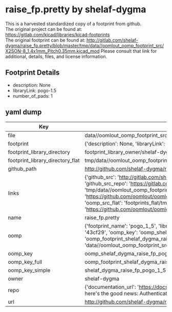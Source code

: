 # raise_fp.pretty by shelaf-dygma  
This is a harvested standardized copy of a footprint from github.  
The original project can be found at:  
https://gitlab.com/kicad/libraries/kicad-footprints  
The original footprint can be found at:
http://gitlab.com/shelaf-dygma/raise_fp.pretty/blob/master/tmp/data//oomlout_oomp_footprint_src/X2SON-8_1.4x1mm_Pitch0.35mm.kicad_mod
Please consult that link for additional, details, files, and license information.  
## Footprint Details
* description: None  
* libraryLink: pogo-1.5  
* number_of_pads: 1  
## yaml dump  
| Key | Value |  
| --- | --- |  
| file | data//oomlout_oomp_footprint_src/raise_fp.pretty/pogo-1.5.kicad_mod |  
| footprint | {'description': None, 'libraryLink': 'pogo-1.5', 'number_of_pads': 1} |  
| footprint_library_directory | footprint_library_owner/shelaf-dygma_raise_fp.pretty |  
| footprint_library_directory_flat | tmp/data//oomlout_oomp_footprint_src/footprints_flat/shelaf_dygma_raise_fp_pogo_1_5/working |  
| github_path | http://github.com/shelaf-dygma/raise_fp.pretty/blob/master/tmp/data//oomlout_oomp_footprint_src/pogo-1.5.kicad_mod |  
| links | {'github_src': 'http://gitlab.com/shelaf-dygma/raise_fp.pretty/blob/master/tmp/data//oomlout_oomp_footprint_src/X2SON-8_1.4x1mm_Pitch0.35mm.kicad_mod', 'github_src_repo': 'https://gitlab.com/kicad/libraries/kicad-footprints', 'oomp_bot': 'tmp/data//oomlout_oomp_footprint_src/footprints/shelaf_dygma_raise_fp_pogo_1_5/working', 'oomp_bot_github': 'https://github.com/oomlout/oomlout_oomp_footprint_bot/tree/main/tmp/data//oomlout_oomp_footprint_src/footprints/shelaf_dygma_raise_fp_pogo_1_5/working', 'oomp_src_flat': 'footprints_flat/tmp/data//oomlout_oomp_footprint_src/footprints_flat/shelaf_dygma_raise_fp_pogo_1_5/working', 'oomp_src_flat_github': 'https://github.com/oomlout/oomlout_oomp_footprint_src/tree/main/tmp/data//oomlout_oomp_footprint_src/footprints_flat/shelaf_dygma_raise_fp_pogo_1_5/working'} |  
| name | raise_fp.pretty |  
| oomp | {'footprint_name': 'pogo_1_5', 'library_name': 'raise_fp', 'md5': '43cf2929a3ff4b0cd9b840588cb58cc1', 'md5_10': '43cf2929a3', 'md5_5': '43cf2', 'md5_6': '43cf29', 'oomp_key': 'oomp_shelaf_dygma_raise_fp_pogo_1_5', 'oomp_key_extra': 'oomp_footprint_shelaf_dygma_raise_fp_pogo_1_5', 'oomp_key_full': 'oomp_footprint_shelaf_dygma_raise_fp_pogo_1_5_43cf29', 'oomp_key_simple': 'shelaf_dygma_raise_fp_pogo_1_5', 'original_filename': 'data//oomlout_oomp_footprint_src/raise_fp.pretty/pogo-1.5.kicad_mod', 'owner_name': 'shelaf_dygma'} |  
| oomp_key | oomp_shelaf_dygma_raise_fp_pogo_1_5 |  
| oomp_key_full | oomp_footprint_shelaf_dygma_raise_fp_pogo_1_5 |  
| oomp_key_simple | shelaf_dygma_raise_fp_pogo_1_5 |  
| owner | shelaf-dygma |  
| repo | {'documentation_url': 'https://docs.github.com/rest/overview/resources-in-the-rest-api#rate-limiting', 'message': "API rate limit exceeded for 84.66.142.224. (But here's the good news: Authenticated requests get a higher rate limit. Check out the documentation for more details.)"} |  
| url | http://github.com/shelaf-dygma/raise_fp.pretty |  


